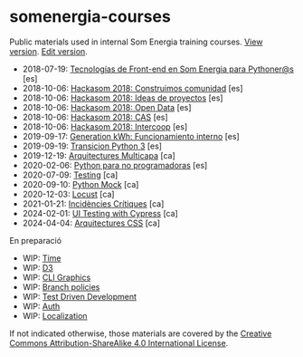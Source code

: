 # somenergia-courses

Public materials used in internal Som Energia training courses.
[View version](https://som-energia.github.io/somenergia-courses).
[Edit version](https://github.com/Som-Energia/somenergia-courses).


- 2018-07-19: [Tecnologías de Front-end en Som Energia para Pythoner@s](2018-07-19-frontend) [es]
- 2018-10-06: [Hackasom 2018: Construimos comunidad](2018-10-06-hackasom2018) [es]
- 2018-10-06: [Hackasom 2018: Ideas de proyectos](2018-10-06-hackasom2018/ideas.html) [es]
- 2018-10-06: [Hackasom 2018: Open Data](2018-10-06-hackasom2018/opendata.html) [es]
- 2018-10-06: [Hackasom 2018: CAS](2018-10-06-hackasom2018/cas.html) [es]
- 2018-10-06: [Hackasom 2018: Intercoop](2018-10-06-hackasom2018/intercoop.html) [es]
- 2019-09-17: [Generation kWh: Funcionamiento interno](2019-09-17-generationkwh) [es]
- 2019-09-19: [Transicion Python 3](2019-09-19-python3transition) [es]
- 2019-12-19: [Arquitectures Multicapa](2019-12-19-multitier) [ca]
- 2020-02-06: [Python para no programadoras](2020-02-06-python-nonprogrammers) [es]
- 2020-07-09: [Testing](2020-07-09-testing) [ca]
- 2020-09-10: [Python Mock](2020-09-10-python-mock) [ca]
- 2020-12-03: [Locust](2020-12-03-locust) [ca]
- 2021-01-21: [Incidències Crítiques](2021-01-21-crisis-management) [ca]
- 2024-02-01: [UI Testing with Cypress](2024-02-01-cypress) [ca]
- 2024-04-04: [Arquitectures CSS](2024-04-04-css-architectures) [ca]

En preparació

- WIP: [Time](time)
- WIP: [D3](d3)
- WIP: [CLI Graphics](cligraphics/)
- WIP: [Branch policies](advanced-git/)
- WIP: [Test Driven Development](apunts/TDD-Test-driven-development)
- WIP: [Auth](apunts/auth)
- WIP: [Localization](localization-standards)

If not indicated otherwise, those materials are covered
by the [Creative Commons Attribution-ShareAlike 4.0 International License](LICENSE).



